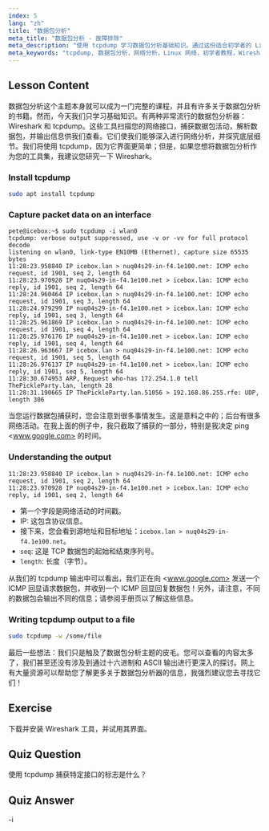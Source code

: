 ```yaml
---
index: 5
lang: "zh"
title: "数据包分析"
meta_title: "数据包分析 - 故障排除"
meta_description: "使用 tcpdump 学习数据包分析基础知识。通过这份适合初学者的 Linux 指南，了解网络流量，捕获数据，并解释输出。"
meta_keywords: "tcpdump, 数据包分析，网络分析，Linux 网络，初学者教程，Wireshark, Linux 命令，网络流量"
---
```


## Lesson Content

数据包分析这个主题本身就可以成为一门完整的课程，并且有许多关于数据包分析的书籍。然而，今天我们只学习基础知识。有两种非常流行的数据包分析器：Wireshark 和 tcpdump。这些工具扫描您的网络接口，捕获数据包活动，解析数据包，并输出信息供我们查看。它们使我们能够深入进行网络分析，并探究底层细节。我们将使用 tcpdump，因为它界面更简单；但是，如果您想将数据包分析作为您的工具集，我建议您研究一下 Wireshark。

### Install tcpdump

```bash
sudo apt install tcpdump
```

### Capture packet data on an interface

```plaintext
pete@icebox:~$ sudo tcpdump -i wlan0
tcpdump: verbose output suppressed, use -v or -vv for full protocol decode
listening on wlan0, link-type EN10MB (Ethernet), capture size 65535 bytes
11:28:23.958840 IP icebox.lan > nuq04s29-in-f4.1e100.net: ICMP echo request, id 1901, seq 2, length 64
11:28:23.970928 IP nuq04s29-in-f4.1e100.net > icebox.lan: ICMP echo reply, id 1901, seq 2, length 64
11:28:24.960464 IP icebox.lan > nuq04s29-in-f4.1e100.net: ICMP echo request, id 1901, seq 3, length 64
11:28:24.979299 IP nuq04s29-in-f4.1e100.net > icebox.lan: ICMP echo reply, id 1901, seq 3, length 64
11:28:25.961869 IP icebox.lan > nuq04s29-in-f4.1e100.net: ICMP echo request, id 1901, seq 4, length 64
11:28:25.976176 IP nuq04s29-in-f4.1e100.net > icebox.lan: ICMP echo reply, id 1901, seq 4, length 64
11:28:26.963667 IP icebox.lan > nuq04s29-in-f4.1e100.net: ICMP echo request, id 1901, seq 5, length 64
11:28:26.976137 IP nuq04s29-in-f4.1e100.net > icebox.lan: ICMP echo reply, id 1901, seq 5, length 64
11:28:30.674953 ARP, Request who-has 172.254.1.0 tell ThePickleParty.lan, length 28
11:28:31.190665 IP ThePickleParty.lan.51056 > 192.168.86.255.rfe: UDP, length 306
```

当您运行数据包捕获时，您会注意到很多事情发生。这是意料之中的；后台有很多网络活动。在我上面的例子中，我只截取了捕获的一部分，特别是我决定 ping <www.google.com> 的时间。

### Understanding the output

```plaintext
11:28:23.958840 IP icebox.lan > nuq04s29-in-f4.1e100.net: ICMP echo request, id 1901, seq 2, length 64
11:28:23.970928 IP nuq04s29-in-f4.1e100.net > icebox.lan: ICMP echo reply, id 1901, seq 2, length 64
```

- 第一个字段是网络活动的时间戳。
- IP: 这包含协议信息。
- 接下来，您会看到源地址和目标地址：`icebox.lan > nuq04s29-in-f4.1e100.net`。
- `seq`: 这是 TCP 数据包的起始和结束序列号。
- `length`: 长度（字节）。

从我们的 tcpdump 输出中可以看出，我们正在向 <www.google.com> 发送一个 ICMP 回显请求数据包，并收到一个 ICMP 回显回复数据包！另外，请注意，不同的数据包会输出不同的信息；请参阅手册页以了解这些信息。

### Writing tcpdump output to a file

```bash
sudo tcpdump -w /some/file
```

最后一些想法：我们只是触及了数据包分析主题的皮毛。您可以查看的内容太多了，我们甚至还没有涉及到通过十六进制和 ASCII 输出进行更深入的探讨。网上有大量资源可以帮助您了解更多关于数据包分析器的信息，我强烈建议您去寻找它们！

## Exercise

下载并安装 Wireshark 工具，并试用其界面。

## Quiz Question

使用 tcpdump 捕获特定接口的标志是什么？

## Quiz Answer

-i
